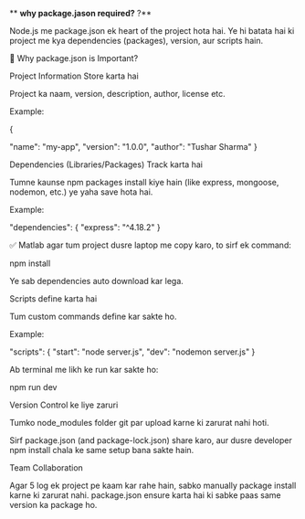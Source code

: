 


<!-- node js se hum servers create karte hai 
node js  humari ( js code ko outside the browser run karwata hai )  in crome = v8 engine hota hai ( jo humare js code ko run karwata hai)
(  (c++) + js == node js)


via node js , we can talk to native machine , file handling  

NODE JS is run time environment for java script-->




**    **why package.jason required?**      ?**

Node.js me package.json ek heart of the project hota hai. Ye hi batata hai ki project me kya dependencies (packages), version, aur scripts hain.

🔑 Why package.json is Important?

Project Information Store karta hai

Project ka naam, version, description, author, license etc.

Example:

{

  "name": "my-app",
  "version": "1.0.0",
  "author": "Tushar Sharma"
}


Dependencies (Libraries/Packages) Track karta hai

Tumne kaunse npm packages install kiye hain (like express, mongoose, nodemon, etc.) ye yaha save hota hai.

Example:

"dependencies": {
  "express": "^4.18.2"
}


✅ Matlab agar tum project dusre laptop me copy karo, to sirf ek command:

npm install


Ye sab dependencies auto download kar lega.

Scripts define karta hai

Tum custom commands define kar sakte ho.

Example:

"scripts": {
  "start": "node server.js",
  "dev": "nodemon server.js"
}


Ab terminal me likh ke run kar sakte ho:

npm run dev


Version Control ke liye zaruri

Tumko node_modules folder git par upload karne ki zarurat nahi hoti.

Sirf package.json (and package-lock.json) share karo, aur dusre developer npm install chala ke same setup bana sakte hain.

Team Collaboration

Agar 5 log ek project pe kaam kar rahe hain, sabko manually package install karne ki zarurat nahi. package.json ensure karta hai ki sabke paas same version ka package ho.